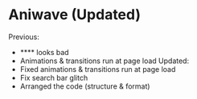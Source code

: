 # Aniwave (Updated)
Previous:
- **** looks bad
- Animations & transitions run at page load
Updated:
- Fixed animations & transitions run at page load
- Fix search bar glitch
- Arranged the code (structure & format)
